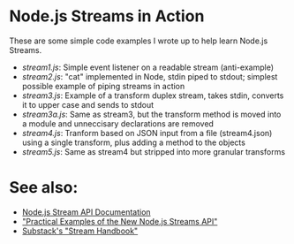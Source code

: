 # Node.js Streams in Action

These are some simple code examples I wrote up to help learn Node.js Streams.

* *stream1.js*: Simple event listener on a readable stream (anti-example)
* *stream2.js*: "cat" implemented in Node, stdin piped to stdout; simplest possible example of piping streams in action
* *stream3.js*: Example of a transform duplex stream, takes stdin, converts it to upper case and sends to stdout
* *stream3a.js*: Same as stream3, but the transform method is moved into a module and unneccisary declarations are removed
* *stream4.js*: Tranform based on JSON input from a file (stream4.json) using a single transform, plus adding a method to the objects
* *stream5.js*: Same as stream4 but stripped into more granular transforms

# See also:

* [Node.js Stream API Documentation](http://nodejs.org/api/stream.html) 
* ["Practical Examples of the New Node.js Streams API"](http://strongloop.com/strongblog/practical-examples-of-the-new-node-js-streams-api/)
* [Substack's "Stream Handbook"](https://github.com/substack/stream-handbook)
